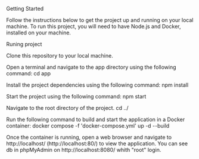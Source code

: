 Getting Started

Follow the instructions below to get the project up and running on your local machine.
To run this project, you will need to have Node.js and Docker, installed on your machine.

Runing project

Clone this repository to your local machine.

Open a terminal and navigate to the app directory using the following command:
cd app

Install the project dependencies using the following command:
npm install

Start the project using the following command:
npm start

Navigate to the root directory of the project.
cd ../

Run the following command to build and start the application in a Docker container:
docker compose -f 'docker-compose.yml' up -d --build

Once the container is running, open a web browser and navigate to http://localhost/ (http://localhost:80/) to view the application.
You can see db in phpMyAdmin on http://localhost:8080/ whith "root" login.

